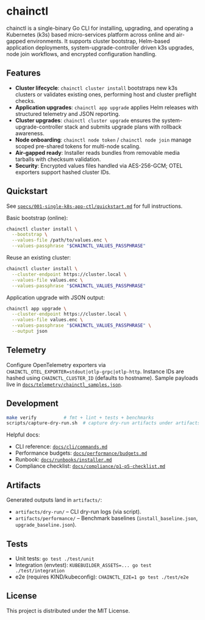 # chainctl

chainctl is a single-binary Go CLI for installing, upgrading, and operating a Kubernetes (k3s) based micro-services platform across online and air-gapped environments. It supports cluster bootstrap, Helm-based application deployments, system-upgrade-controller driven k3s upgrades, node join workflows, and encrypted configuration handling.

## Features
- **Cluster lifecycle**: `chainctl cluster install` bootstraps new k3s clusters or validates existing ones, performing host and cluster preflight checks.
- **Application upgrades**: `chainctl app upgrade` applies Helm releases with structured telemetry and JSON reporting.
- **Cluster upgrades**: `chainctl cluster upgrade` ensures the system-upgrade-controller stack and submits upgrade plans with rollback awareness.
- **Node onboarding**: `chainctl node token` / `chainctl node join` manage scoped pre-shared tokens for multi-node scaling.
- **Air-gapped ready**: Installer reads bundles from removable media tarballs with checksum validation.
- **Security**: Encrypted values files handled via AES-256-GCM; OTEL exporters support hashed cluster IDs.

## Quickstart
See [`specs/001-single-k8s-app-ctl/quickstart.md`](specs/001-single-k8s-app-ctl/quickstart.md) for full instructions.

Basic bootstrap (online):
```bash
chainctl cluster install \
  --bootstrap \
  --values-file /path/to/values.enc \
  --values-passphrase "$CHAINCTL_VALUES_PASSPHRASE"
```

Reuse an existing cluster:
```bash
chainctl cluster install \
  --cluster-endpoint https://cluster.local \
  --values-file values.enc \
  --values-passphrase "$CHAINCTL_VALUES_PASSPHRASE"
```

Application upgrade with JSON output:
```bash
chainctl app upgrade \
  --cluster-endpoint https://cluster.local \
  --values-file values.enc \
  --values-passphrase "$CHAINCTL_VALUES_PASSPHRASE" \
  --output json
```

## Telemetry
Configure OpenTelemetry exporters via `CHAINCTL_OTEL_EXPORTER=stdout|otlp-grpc|otlp-http`. Instance IDs are hashed using `CHAINCTL_CLUSTER_ID` (defaults to hostname). Sample payloads live in [`docs/telemetry/chainctl_samples.json`](docs/telemetry/chainctl_samples.json).

## Development
```bash
make verify          # fmt + lint + tests + benchmarks
scripts/capture-dry-run.sh  # capture dry-run artifacts under artifacts/dry-run/
```

Helpful docs:
- CLI reference: [`docs/cli/commands.md`](docs/cli/commands.md)
- Performance budgets: [`docs/performance/budgets.md`](docs/performance/budgets.md)
- Runbook: [`docs/runbooks/installer.md`](docs/runbooks/installer.md)
- Compliance checklist: [`docs/compliance/p1-p5-checklist.md`](docs/compliance/p1-p5-checklist.md)

## Artifacts
Generated outputs land in `artifacts/`:
- `artifacts/dry-run/` – CLI dry-run logs (via script).
- `artifacts/performance/` – Benchmark baselines (`install_baseline.json`, `upgrade_baseline.json`).

## Tests
- Unit tests: `go test ./test/unit`
- Integration (envtest): `KUBEBUILDER_ASSETS=... go test ./test/integration`
- e2e (requires KIND/kubeconfig): `CHAINCTL_E2E=1 go test ./test/e2e`

## License
This project is distributed under the MIT License.
